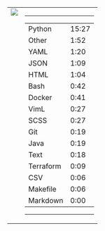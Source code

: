 
<table><tr>
<td valign="top">
  <img src="https://wakatime.com/share/@Aperture/0cd21d5d-ac4f-458d-9c71-d06f479c1297.png" />
</td>

<td valign="top">
  <hr>
  <table>
    <tr><td>Python</td><td>15:27</td></tr><tr><td>Other</td><td>1:52</td></tr><tr><td>YAML</td><td>1:20</td></tr><tr><td>JSON</td><td>1:09</td></tr><tr><td>HTML</td><td>1:04</td></tr><tr><td>Bash</td><td>0:42</td></tr><tr><td>Docker</td><td>0:41</td></tr><tr><td>VimL</td><td>0:27</td></tr><tr><td>SCSS</td><td>0:27</td></tr><tr><td>Git</td><td>0:19</td></tr><tr><td>Java</td><td>0:19</td></tr><tr><td>Text</td><td>0:18</td></tr><tr><td>Terraform</td><td>0:09</td></tr><tr><td>CSV</td><td>0:06</td></tr><tr><td>Makefile</td><td>0:06</td></tr><tr><td>Markdown</td><td>0:00</td></tr>
  </table>
  <hr>
</td>
</tr></table>

